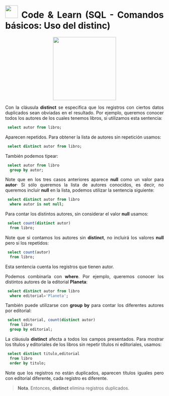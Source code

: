 <div align="justify">

# <img src=../../../../images/coding-book.png width="40"> Code & Learn (SQL - Comandos básicos: Uso del distinc)

<div align="center">
<img src="https://www.comunidadbaratz.com/wp-content/uploads/Sabes-cuales-son-los-libros-mas-vendidos-de-2017-a-traves-de-Internet-en-Espana.jpg" width="200px"/>
</div>

Con la cláusula __distinct__ se especifica que los registros con ciertos datos duplicados sean obviadas en el resultado. Por ejemplo, queremos conocer todos los autores de los cuales tenemos libros, si utilizamos esta sentencia:

```sql
 select autor from libro;
```

Aparecen repetidos. Para obtener la lista de autores sin repetición usamos:

```sql
 select distinct autor from libro;
```

También podemos tipear:

```sql
 select autor from libro
  group by autor;
```

Note que en los tres casos anteriores aparece __null__ como un valor para __autor__· Si sólo queremos la lista de autores conocidos, es decir, no queremos incluir __null__ en la lista, podemos utilizar la sentencia siguiente:

```sql
 select distinct autor from libro
  where autor is not null;
```

Para contar los distintos autores, sin considerar el valor __null__ usamos:

```sql
 select count(distinct autor)
  from libro;
```

Note que si contamos los autores sin __distinct__, no incluirá los valores __null__ pero si los repetidos:

```sql
 select count(autor)
  from libro;
```

Esta sentencia cuenta los registros que tienen autor.

Podemos combinarla con __where__. Por ejemplo, queremos conocer los distintos autores de la editorial __Planeta__:

```sql
 select distinct autor from libro
  where editorial='Planeta';
```

También puede utilizarse con __group by__ para contar los diferentes autores por editorial:

```sql
 select editorial, count(distinct autor)
  from libro
  group by editorial;
```

La cláusula __distinct__ afecta a todos los campos presentados. Para mostrar los títulos y editoriales de los libros sin repetir títulos ni editoriales, usamos:

```sql
 select distinct titulo,editorial
  from libro
  order by titulo;
```
  
Note que los registros no están duplicados, aparecen títulos iguales pero con editorial diferente, cada registro es diferente.

> __Nota__. Entonces, __distinct__ elimina registros duplicados.
</div>